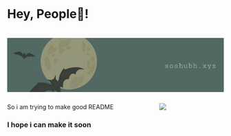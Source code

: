 <p align='center'><h1>Hey, People👋!</h1></p>


# [![Shubhanshu Singh header](https://raw.githubusercontent.com/soshubh/soshubh/icon/1634617602365.jpg)](http://soshubh.xyz/)

<p align='center'>
  <a href="https://soshubh.com/1634617602365.jpg"><img width="150" align='right' src="https://soshubh.com/1634617602365.jpg"></a>
</p>


<h1S>So i am trying to make good README</h1>
<h3>I hope i can make it soon</h3>
